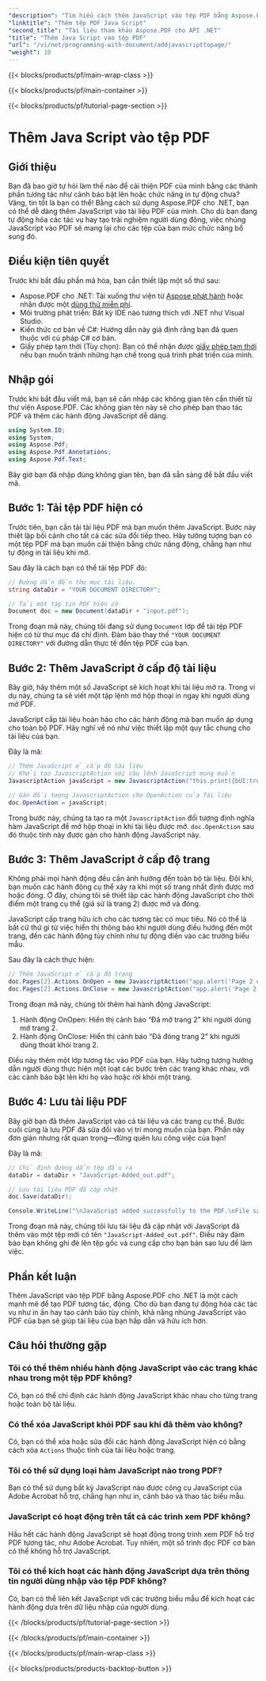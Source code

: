```yaml
---
"description": "Tìm hiểu cách thêm JavaScript vào tệp PDF bằng Aspose.PDF cho .NET. Hướng dẫn từng bước với hướng dẫn mã cho tập lệnh cấp tài liệu và trang."
"linktitle": "Thêm tệp PDF Java Script"
"second_title": "Tài liệu tham khảo Aspose.PDF cho API .NET"
"title": "Thêm Java Script vào tệp PDF"
"url": "/vi/net/programming-with-document/addjavascripttopage/"
"weight": 10
---
```


{{< blocks/products/pf/main-wrap-class >}}

{{< blocks/products/pf/main-container >}}

{{< blocks/products/pf/tutorial-page-section >}}

# Thêm Java Script vào tệp PDF

## Giới thiệu

Bạn đã bao giờ tự hỏi làm thế nào để cải thiện PDF của mình bằng các thành phần tương tác như cảnh báo bật lên hoặc chức năng in tự động chưa? Vâng, tin tốt là bạn có thể! Bằng cách sử dụng Aspose.PDF cho .NET, bạn có thể dễ dàng thêm JavaScript vào tài liệu PDF của mình. Cho dù bạn đang tự động hóa các tác vụ hay tạo trải nghiệm người dùng động, việc nhúng JavaScript vào PDF sẽ mang lại cho các tệp của bạn mức chức năng bổ sung đó.

## Điều kiện tiên quyết

Trước khi bắt đầu phần mã hóa, bạn cần thiết lập một số thứ sau:

- Aspose.PDF cho .NET: Tải xuống thư viện từ [Aspose phát hành](https://releases.aspose.com/pdf/net/) hoặc nhận được một [dùng thử miễn phí](https://releases.aspose.com/).
- Môi trường phát triển: Bất kỳ IDE nào tương thích với .NET như Visual Studio.
- Kiến thức cơ bản về C#: Hướng dẫn này giả định rằng bạn đã quen thuộc với cú pháp C# cơ bản.
- Giấy phép tạm thời (Tùy chọn): Bạn có thể nhận được [giấy phép tạm thời](https://purchase.aspose.com/temporary-license/) nếu bạn muốn tránh những hạn chế trong quá trình phát triển của mình.

## Nhập gói

Trước khi bắt đầu viết mã, bạn sẽ cần nhập các không gian tên cần thiết từ thư viện Aspose.PDF. Các không gian tên này sẽ cho phép bạn thao tác PDF và thêm các hành động JavaScript dễ dàng.

```csharp
using System.IO;
using System;
using Aspose.Pdf;
using Aspose.Pdf.Annotations;
using Aspose.Pdf.Text;
```

Bây giờ bạn đã nhập đúng không gian tên, bạn đã sẵn sàng để bắt đầu viết mã.

## Bước 1: Tải tệp PDF hiện có

Trước tiên, bạn cần tải tài liệu PDF mà bạn muốn thêm JavaScript. Bước này thiết lập bối cảnh cho tất cả các sửa đổi tiếp theo. Hãy tưởng tượng bạn có một tệp PDF mà bạn muốn cải thiện bằng chức năng động, chẳng hạn như tự động in tài liệu khi mở.

Sau đây là cách bạn có thể tải tệp PDF đó:

```csharp
// Đường dẫn đến thư mục tài liệu.
string dataDir = "YOUR DOCUMENT DIRECTORY";

// Tải một tập tin PDF hiện có
Document doc = new Document(dataDir + "input.pdf");
```

Trong đoạn mã này, chúng tôi đang sử dụng `Document` lớp để tải tệp PDF hiện có từ thư mục đã chỉ định. Đảm bảo thay thế `"YOUR DOCUMENT DIRECTORY"` với đường dẫn thực tế đến tệp PDF của bạn.

## Bước 2: Thêm JavaScript ở cấp độ tài liệu

Bây giờ, hãy thêm một số JavaScript sẽ kích hoạt khi tài liệu mở ra. Trong ví dụ này, chúng ta sẽ viết một tập lệnh mở hộp thoại in ngay khi người dùng mở PDF.

JavaScript cấp tài liệu hoàn hảo cho các hành động mà bạn muốn áp dụng cho toàn bộ PDF. Hãy nghĩ về nó như việc thiết lập một quy tắc chung cho tài liệu của bạn.

Đây là mã:

```csharp
// Thêm JavaScript ở cấp độ tài liệu
// Khởi tạo JavascriptAction với câu lệnh JavaScript mong muốn
JavascriptAction javaScript = new JavascriptAction("this.print({bUI:true,bSilent:false,bShrinkToFit:true});");

// Gán đối tượng JavascriptAction cho OpenAction của Tài liệu
doc.OpenAction = javaScript;
```

Trong bước này, chúng ta tạo ra một `JavascriptAction` đối tượng định nghĩa hàm JavaScript để mở hộp thoại in khi tài liệu được mở. `doc.OpenAction` sau đó thuộc tính này được gán cho hành động JavaScript này.

## Bước 3: Thêm JavaScript ở cấp độ trang

Không phải mọi hành động đều cần ảnh hưởng đến toàn bộ tài liệu. Đôi khi, bạn muốn các hành động cụ thể xảy ra khi một số trang nhất định được mở hoặc đóng. Ở đây, chúng tôi sẽ thiết lập các hành động JavaScript cho thời điểm một trang cụ thể (giả sử là trang 2) được mở và đóng.

JavaScript cấp trang hữu ích cho các tương tác có mục tiêu. Nó có thể là bất cứ thứ gì từ việc hiển thị thông báo khi người dùng điều hướng đến một trang, đến các hành động tùy chỉnh như tự động điền vào các trường biểu mẫu.

Sau đây là cách thực hiện:

```csharp
// Thêm JavaScript ở cấp độ trang
doc.Pages[2].Actions.OnOpen = new JavascriptAction("app.alert('Page 2 opened')");
doc.Pages[2].Actions.OnClose = new JavascriptAction("app.alert('Page 2 closed')");
```

Trong đoạn mã này, chúng tôi thêm hai hành động JavaScript:
1. Hành động OnOpen: Hiển thị cảnh báo “Đã mở trang 2” khi người dùng mở trang 2.
2. Hành động OnClose: Hiển thị cảnh báo “Đã đóng trang 2” khi người dùng thoát khỏi trang 2.

Điều này thêm một lớp tương tác vào PDF của bạn. Hãy tưởng tượng hướng dẫn người dùng thực hiện một loạt các bước trên các trang khác nhau, với các cảnh báo bật lên khi họ vào hoặc rời khỏi một trang.

## Bước 4: Lưu tài liệu PDF

Bây giờ bạn đã thêm JavaScript vào cả tài liệu và các trang cụ thể. Bước cuối cùng là lưu PDF đã sửa đổi vào vị trí mong muốn của bạn. Phần này đơn giản nhưng rất quan trọng—đừng quên lưu công việc của bạn!

Đây là mã:

```csharp
// Chỉ định đường dẫn tệp đầu ra
dataDir = dataDir + "JavaScript-Added_out.pdf";

// Lưu tài liệu PDF đã cập nhật
doc.Save(dataDir);

Console.WriteLine("\nJavaScript added successfully to the PDF.\nFile saved at " + dataDir);
```

Trong đoạn mã này, chúng tôi lưu tài liệu đã cập nhật với JavaScript đã thêm vào một tệp mới có tên `"JavaScript-Added_out.pdf"`. Điều này đảm bảo bạn không ghi đè lên tệp gốc và cung cấp cho bạn bản sao lưu để làm việc.

## Phần kết luận

Thêm JavaScript vào tệp PDF bằng Aspose.PDF cho .NET là một cách mạnh mẽ để tạo PDF tương tác, động. Cho dù bạn đang tự động hóa các tác vụ như in ấn hay tạo cảnh báo tùy chỉnh, khả năng nhúng JavaScript vào PDF của bạn sẽ giúp tài liệu của bạn hấp dẫn và hữu ích hơn.

## Câu hỏi thường gặp

### Tôi có thể thêm nhiều hành động JavaScript vào các trang khác nhau trong một tệp PDF không?
Có, bạn có thể chỉ định các hành động JavaScript khác nhau cho từng trang hoặc toàn bộ tài liệu.

### Có thể xóa JavaScript khỏi PDF sau khi đã thêm vào không?
Có, bạn có thể xóa hoặc sửa đổi các hành động JavaScript hiện có bằng cách xóa `Actions` thuộc tính của tài liệu hoặc trang.

### Tôi có thể sử dụng loại hàm JavaScript nào trong PDF?
Bạn có thể sử dụng bất kỳ JavaScript nào được công cụ JavaScript của Adobe Acrobat hỗ trợ, chẳng hạn như in, cảnh báo và thao tác biểu mẫu.

### JavaScript có hoạt động trên tất cả các trình xem PDF không?
Hầu hết các hành động JavaScript sẽ hoạt động trong trình xem PDF hỗ trợ PDF tương tác, như Adobe Acrobat. Tuy nhiên, một số trình đọc PDF cơ bản có thể không hỗ trợ JavaScript.

### Tôi có thể kích hoạt các hành động JavaScript dựa trên thông tin người dùng nhập vào tệp PDF không?
Có, bạn có thể liên kết JavaScript với các trường biểu mẫu để kích hoạt các hành động dựa trên dữ liệu nhập của người dùng.

{{< /blocks/products/pf/tutorial-page-section >}}

{{< /blocks/products/pf/main-container >}}

{{< /blocks/products/pf/main-wrap-class >}}

{{< blocks/products/products-backtop-button >}}